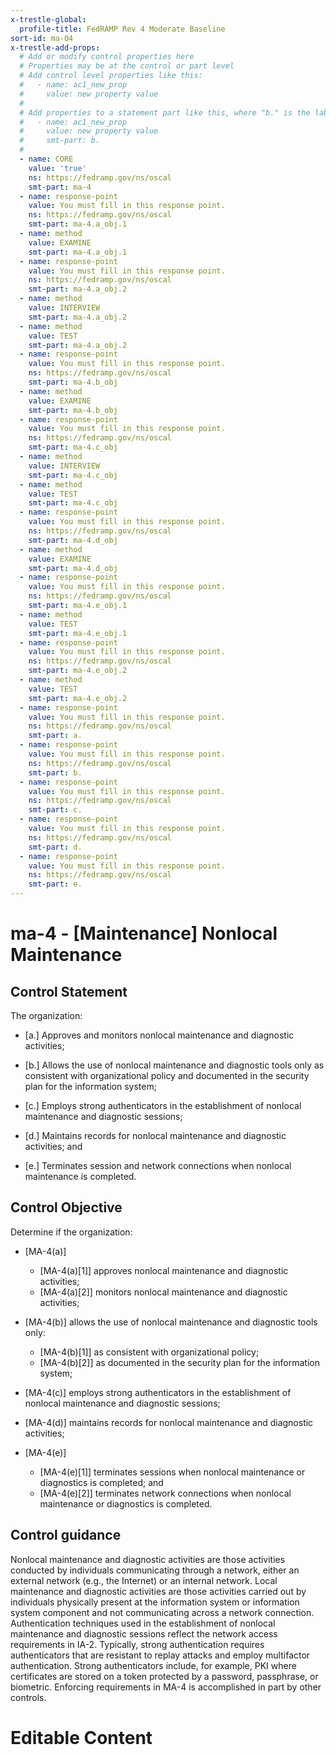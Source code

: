 ```yaml
---
x-trestle-global:
  profile-title: FedRAMP Rev 4 Moderate Baseline
sort-id: ma-04
x-trestle-add-props:
  # Add or modify control properties here
  # Properties may be at the control or part level
  # Add control level properties like this:
  #   - name: ac1_new_prop
  #     value: new property value
  #
  # Add properties to a statement part like this, where "b." is the label of the target statement part
  #   - name: ac1_new_prop
  #     value: new property value
  #     smt-part: b.
  #
  - name: CORE
    value: 'true'
    ns: https://fedramp.gov/ns/oscal
    smt-part: ma-4
  - name: response-point
    value: You must fill in this response point.
    ns: https://fedramp.gov/ns/oscal
    smt-part: ma-4.a_obj.1
  - name: method
    value: EXAMINE
    smt-part: ma-4.a_obj.1
  - name: response-point
    value: You must fill in this response point.
    ns: https://fedramp.gov/ns/oscal
    smt-part: ma-4.a_obj.2
  - name: method
    value: INTERVIEW
    smt-part: ma-4.a_obj.2
  - name: method
    value: TEST
    smt-part: ma-4.a_obj.2
  - name: response-point
    value: You must fill in this response point.
    ns: https://fedramp.gov/ns/oscal
    smt-part: ma-4.b_obj
  - name: method
    value: EXAMINE
    smt-part: ma-4.b_obj
  - name: response-point
    value: You must fill in this response point.
    ns: https://fedramp.gov/ns/oscal
    smt-part: ma-4.c_obj
  - name: method
    value: INTERVIEW
    smt-part: ma-4.c_obj
  - name: method
    value: TEST
    smt-part: ma-4.c_obj
  - name: response-point
    value: You must fill in this response point.
    ns: https://fedramp.gov/ns/oscal
    smt-part: ma-4.d_obj
  - name: method
    value: EXAMINE
    smt-part: ma-4.d_obj
  - name: response-point
    value: You must fill in this response point.
    ns: https://fedramp.gov/ns/oscal
    smt-part: ma-4.e_obj.1
  - name: method
    value: TEST
    smt-part: ma-4.e_obj.1
  - name: response-point
    value: You must fill in this response point.
    ns: https://fedramp.gov/ns/oscal
    smt-part: ma-4.e_obj.2
  - name: method
    value: TEST
    smt-part: ma-4.e_obj.2
  - name: response-point
    value: You must fill in this response point.
    ns: https://fedramp.gov/ns/oscal
    smt-part: a.
  - name: response-point
    value: You must fill in this response point.
    ns: https://fedramp.gov/ns/oscal
    smt-part: b.
  - name: response-point
    value: You must fill in this response point.
    ns: https://fedramp.gov/ns/oscal
    smt-part: c.
  - name: response-point
    value: You must fill in this response point.
    ns: https://fedramp.gov/ns/oscal
    smt-part: d.
  - name: response-point
    value: You must fill in this response point.
    ns: https://fedramp.gov/ns/oscal
    smt-part: e.
---
```


# ma-4 - \[Maintenance\] Nonlocal Maintenance

## Control Statement

The organization:

- \[a.\] Approves and monitors nonlocal maintenance and diagnostic activities;

- \[b.\] Allows the use of nonlocal maintenance and diagnostic tools only as consistent with organizational policy and documented in the security plan for the information system;

- \[c.\] Employs strong authenticators in the establishment of nonlocal maintenance and diagnostic sessions;

- \[d.\] Maintains records for nonlocal maintenance and diagnostic activities; and

- \[e.\] Terminates session and network connections when nonlocal maintenance is completed.

## Control Objective

Determine if the organization:

- \[MA-4(a)\]

  - \[MA-4(a)[1]\] approves nonlocal maintenance and diagnostic activities;
  - \[MA-4(a)[2]\] monitors nonlocal maintenance and diagnostic activities;

- \[MA-4(b)\] allows the use of nonlocal maintenance and diagnostic tools only:

  - \[MA-4(b)[1]\] as consistent with organizational policy;
  - \[MA-4(b)[2]\] as documented in the security plan for the information system;

- \[MA-4(c)\] employs strong authenticators in the establishment of nonlocal maintenance and diagnostic sessions;

- \[MA-4(d)\] maintains records for nonlocal maintenance and diagnostic activities;

- \[MA-4(e)\]

  - \[MA-4(e)[1]\] terminates sessions when nonlocal maintenance or diagnostics is completed; and
  - \[MA-4(e)[2]\] terminates network connections when nonlocal maintenance or diagnostics is completed.

## Control guidance

Nonlocal maintenance and diagnostic activities are those activities conducted by individuals communicating through a network, either an external network (e.g., the Internet) or an internal network. Local maintenance and diagnostic activities are those activities carried out by individuals physically present at the information system or information system component and not communicating across a network connection. Authentication techniques used in the establishment of nonlocal maintenance and diagnostic sessions reflect the network access requirements in IA-2. Typically, strong authentication requires authenticators that are resistant to replay attacks and employ multifactor authentication. Strong authenticators include, for example, PKI where certificates are stored on a token protected by a password, passphrase, or biometric. Enforcing requirements in MA-4 is accomplished in part by other controls.

# Editable Content

<!-- Make additions and edits below -->
<!-- The above represents the contents of the control as received by the profile, prior to additions. -->
<!-- If the profile makes additions to the control, they will appear below. -->
<!-- The above markdown may not be edited but you may edit the content below, and/or introduce new additions to be made by the profile. -->
<!-- If there is a yaml header at the top, parameter values may be edited. Use --set-parameters to incorporate the changes during assembly. -->
<!-- The content here will then replace what is in the profile for this control, after running profile-assemble. -->
<!-- The added parts in the profile for this control are below.  You may edit them and/or add new ones. -->
<!-- Each addition must have a heading either of the form ## Control my_addition_name -->
<!-- or ## Part a. (where the a. refers to one of the control statement labels.) -->
<!-- "## Control" parts are new parts added after the statement part. -->
<!-- "## Part" parts are new parts added into the top-level statement part with that label. -->
<!-- Subparts may be added with nested hash levels of the form ### My Subpart Name -->
<!-- underneath the parent ## Control or ## Part being added -->
<!-- See https://ibm.github.io/compliance-trestle/tutorials/ssp_profile_catalog_authoring/ssp_profile_catalog_authoring for guidance. -->
